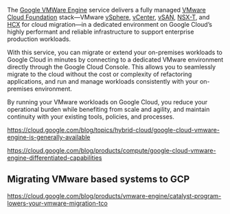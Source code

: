 The [Google VMWare Engine](https://cloud.google.com/vmware-engine) service delivers a fully managed [VMware Cloud Foundation](https://docs.vmware.com/en/VMware-Cloud-Foundation/index.html) stack—VMware [vSphere](https://www.vmware.com/products/vsphere.html), [vCenter](https://www.vmware.com/products/vcenter-server.html), [vSAN](https://www.vmware.com/products/vsan.html), [NSX-T](https://docs.vmware.com/en/VMware-NSX-T-Data-Center/index.html), and [HCX](https://cloud.vmware.com/vmware-hcx) for cloud migration—in a dedicated environment on Google Cloud’s highly performant and reliable infrastructure to support enterprise production workloads. 


With this service, you can migrate or extend your on-premises workloads to Google Cloud in minutes by connecting to a dedicated VMware environment directly through the Google Cloud Console. This allows you to seamlessly migrate to the cloud without the cost or complexity of refactoring applications, and run and manage workloads consistently with your on-premises environment. 

By running your VMware workloads on Google Cloud, you reduce your operational burden while benefiting from scale and agility, and maintain continuity with your existing tools, policies, and processes. 




https://cloud.google.com/blog/topics/hybrid-cloud/google-cloud-vmware-engine-is-generally-available

https://cloud.google.com/blog/products/compute/google-cloud-vmware-engine-differentiated-capabilities

## Migrating VMware  based systems to GCP

https://cloud.google.com/blog/products/vmware-engine/catalyst-program-lowers-your-vmware-migration-tco